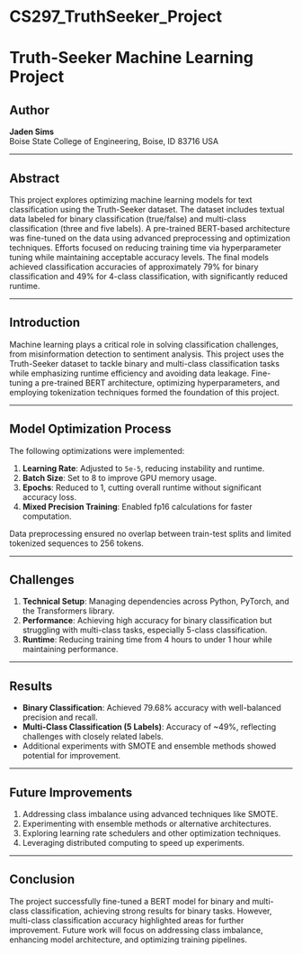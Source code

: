 # CS297_TruthSeeker_Project
# Truth-Seeker Machine Learning Project

## Author
**Jaden Sims**  
Boise State College of Engineering, Boise, ID 83716 USA  

---

## Abstract
This project explores optimizing machine learning models for text classification using the Truth-Seeker dataset. The dataset includes textual data labeled for binary classification (true/false) and multi-class classification (three and five labels). A pre-trained BERT-based architecture was fine-tuned on the data using advanced preprocessing and optimization techniques. Efforts focused on reducing training time via hyperparameter tuning while maintaining acceptable accuracy levels. The final models achieved classification accuracies of approximately 79% for binary classification and 49% for 4-class classification, with significantly reduced runtime.

---

## Introduction
Machine learning plays a critical role in solving classification challenges, from misinformation detection to sentiment analysis. This project uses the Truth-Seeker dataset to tackle binary and multi-class classification tasks while emphasizing runtime efficiency and avoiding data leakage. Fine-tuning a pre-trained BERT architecture, optimizing hyperparameters, and employing tokenization techniques formed the foundation of this project.

---

## Model Optimization Process
The following optimizations were implemented:
1. **Learning Rate**: Adjusted to `5e-5`, reducing instability and runtime.
2. **Batch Size**: Set to 8 to improve GPU memory usage.
3. **Epochs**: Reduced to 1, cutting overall runtime without significant accuracy loss.
4. **Mixed Precision Training**: Enabled fp16 calculations for faster computation.

Data preprocessing ensured no overlap between train-test splits and limited tokenized sequences to 256 tokens.

---

## Challenges
1. **Technical Setup**: Managing dependencies across Python, PyTorch, and the Transformers library.
2. **Performance**: Achieving high accuracy for binary classification but struggling with multi-class tasks, especially 5-class classification.
3. **Runtime**: Reducing training time from 4 hours to under 1 hour while maintaining performance.

---

## Results
- **Binary Classification**: Achieved 79.68% accuracy with well-balanced precision and recall.
- **Multi-Class Classification (5 Labels)**: Accuracy of ~49%, reflecting challenges with closely related labels.
- Additional experiments with SMOTE and ensemble methods showed potential for improvement.

---

## Future Improvements
1. Addressing class imbalance using advanced techniques like SMOTE.
2. Experimenting with ensemble methods or alternative architectures.
3. Exploring learning rate schedulers and other optimization techniques.
4. Leveraging distributed computing to speed up experiments.

---

## Conclusion
The project successfully fine-tuned a BERT model for binary and multi-class classification, achieving strong results for binary tasks. However, multi-class classification accuracy highlighted areas for further improvement. Future work will focus on addressing class imbalance, enhancing model architecture, and optimizing training pipelines.
